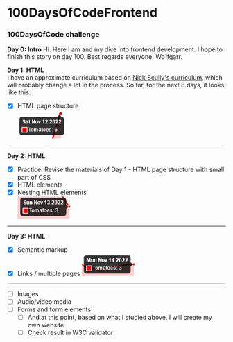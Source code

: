 # 100DaysOfCodeFrontend
### 100DaysOfCode challenge 

**Day 0: Intro**
Hi. Here I am and my dive into frontend development. I hope to finish this story on day 100. Best regards everyone, Wo1fgarr.

**Day 1: HTML**  
I have an approximate curriculum based on [Nick Scully's curriculum](https://levelup.gitconnected.com/a-100daysofcode-timeboxed-front-end-development-curriculum-cb4b6c2081c2), which will probably change a lot in the process. So far, for the next 8 days, it looks like this:
* [x] HTML page structure  
![Tomatoes finished](./src/img/2022-11-12.png)  
---
**Day 2: HTML**
* [x] Practice: Revise the materials of Day 1 - HTML page structure with small part of CSS
* [x] HTML elements
* [x] Nesting HTML elements  
![Tomatoes finished](./src/img/2022-11-13.png)   
---
**Day 3: HTML**
* [x] Semantic markup
* [x] Links / multiple pages
![Tomatoes finished](./src/img/2022-11-14.png)
---
* [ ] Images
* [ ] Audio/video media
* [ ] Forms and form elements
  * [ ] And at this point, based on what I studied above, I will create my own website
  * [ ] Check result in W3C validator

